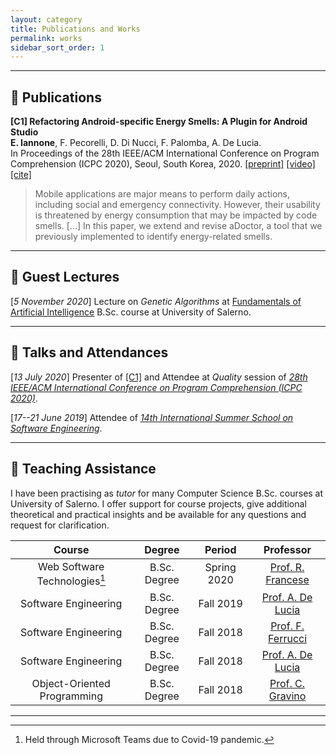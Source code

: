 ```yaml
---
layout: category
title: Publications and Works
permalink: works
sidebar_sort_order: 1
---
```


---

## :page_with_curl: Publications

<a name="icpc2020refactoring"></a>
**[C1] Refactoring Android-specific Energy Smells: A Plugin for Android Studio**  
**E. Iannone**, F. Pecorelli, D. Di Nucci, F. Palomba, A. De Lucia.  
In Proceedings of the 28th IEEE/ACM International Conference on Program Comprehension (ICPC 2020),
Seoul, South Korea, 2020.
[[preprint]](download/papers/iannone2020refactoring.pdf)
[[video]](https://www.youtube.com/watch?v=iXFXpD5FqWA&t=141s)
[[cite]](download/cites/iannone2020refactoring.bib)

>Mobile applications are major means to perform daily actions, including social and emergency
>connectivity. However, their usability is threatened by energy consumption that may be impacted
>by code smells. [...] In this paper, we extend and revise aDoctor,
>a tool that we previously implemented to identify energy-related smells.

---

## :book: Guest Lectures

[*5 November 2020*] Lecture on *Genetic Algorithms* at
[Fundamentals of Artificial Intelligence](https://corsi.unisa.it/informatica/didattica/insegnamenti?anno=2020&id=511550)
B.Sc. course at University of Salerno.

---

## :microphone: Talks and Attendances
 
[*13 July 2020*] Presenter of [[C1]](#icpc2020refactoring) and Attendee at *Quality* session of
[*28th IEEE/ACM International Conference on Program Comprehension (ICPC 2020)*](https://conf.researchr.org/program/icpc-2020/program-icpc-2020?date=Mon%2013%20Jul%202020).

[*17--21 June 2019*] Attendee of
[*14th International Summer School on Software Engineering*](http://www.sesa.unisa.it/seschool/).

---

## :briefcase: Teaching Assistance

I have been practising as *tutor* for many Computer Science B.Sc. courses at University of Salerno.
I offer support for course projects, give additional theoretical and practical insights
and be available for any questions and request for clarification.

| Course | Degree | Period | Professor |
|:--:|:--:|:--:|:--:|
| Web Software Technologies[^1] | B.Sc. Degree | Spring 2020 | [Prof. R. Francese](https://docenti.unisa.it/004763/home) |
| Software Engineering | B.Sc. Degree | Fall 2019 | [Prof. A. De Lucia](https://docenti.unisa.it/003241/home) |
| Software Engineering | B.Sc. Degree | Fall 2018 | [Prof. F. Ferrucci](https://docenti.unisa.it/001775/home) |
| Software Engineering | B.Sc. Degree | Fall 2018 | [Prof. A. De Lucia](https://docenti.unisa.it/003241/home) |
| Object-Oriented Programming | B.Sc. Degree | Fall 2018 | [Prof. C. Gravino](https://docenti.unisa.it/004724/home) |

[^1]: Held through Microsoft Teams due to Covid-19 pandemic.

---
